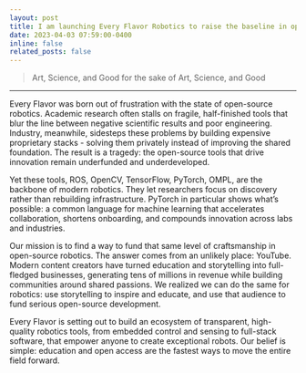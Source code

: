 ```yaml
---
layout: post
title: I am launching Every Flavor Robotics to raise the baseline in open-source robotics.
date: 2023-04-03 07:59:00-0400
inline: false
related_posts: false
---
```


> Art, Science, and Good for the sake of Art, Science, and Good

---

Every Flavor was born out of frustration with the state of open-source robotics. Academic research often stalls on fragile, half-finished tools that blur the line between negative scientific results and poor engineering. Industry, meanwhile, sidesteps these problems by building expensive proprietary stacks - solving them privately instead of improving the shared foundation. The result is a tragedy: the open-source tools that drive innovation remain underfunded and underdeveloped.

Yet these tools, ROS, OpenCV, TensorFlow, PyTorch, OMPL, are the backbone of modern robotics. They let researchers focus on discovery rather than rebuilding infrastructure. PyTorch in particular shows what’s possible: a common language for machine learning that accelerates collaboration, shortens onboarding, and compounds innovation across labs and industries.

Our mission is to find a way to fund that same level of craftsmanship in open-source robotics. The answer comes from an unlikely place: YouTube. Modern content creators have turned education and storytelling into full-fledged businesses, generating tens of millions in revenue while building communities around shared passions. We realized we can do the same for robotics: use storytelling to inspire and educate, and use that audience to fund serious open-source development.

Every Flavor is setting out to build an ecosystem of transparent, high-quality robotics tools, from embedded control and sensing to full-stack software, that empower anyone to create exceptional robots. Our belief is simple: education and open access are the fastest ways to move the entire field forward.